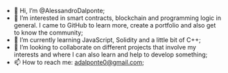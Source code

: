 - 👋 Hi, I’m @AlessandroDalponte;
- 👀 I’m interested in smart contracts, blockchain and programming logic in general. I came to GitHub to learn more, create a portfolio and also get to know the community;
- 🌱 I’m currently learning JavaScript, Solidity and a little bit of C++;
- 💞️ I’m looking to collaborate on different projects that involve my interests and where I can also learn and help to develop something;
- 📫 How to reach me: adalponte0@gmail.com;

<!---
AlessandroDalponte/AlessandroDalponte is a ✨ special ✨ repository because its `README.md` (this file) appears on your GitHub profile.
You can click the Preview link to take a look at your changes.
--->
